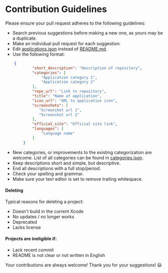 # Contribution Guidelines

Please ensure your pull request adheres to the following guidelines:

- Search previous suggestions before making a new one, as yours may be a duplicate.
- Make an individual pull request for each suggestion.
- Edit [applications.json](https://github.com/serhii-londar/open-source-mac-os-apps/blob/master/applications.json) instead of [README.md](https://github.com/serhii-londar/open-source-mac-os-apps/blob/master/README.md).
- Use the following format: 
```json
    {
            "short_description": "Description of repository",
            "categories": [
                "Application category 1",
                "Application category 2"
            ],
            "repo_url": "Link to repository",
            "title": "Name of application",
            "icon_url": "URL to application icon",
            "screenshots": [
               "Screenshot url 1",
               "Screenshot url 2"
            ],
            "official_site": "Official site link",
            "languages": [
                "Language name"
            ]
        }
```
- New categories, or improvements to the existing categorization are welcome. List of all categories can be found in [categories.json](https://github.com/serhii-londar/open-source-mac-os-apps/blob/master/categories.json).
- Keep descriptions short and simple, but descriptive.
- End all descriptions with a full stop/period.
- Check your spelling and grammar.
- Make sure your text editor is set to remove trailing whitespace.

#### Deleting 

Typical reasons for deleting a project:

- Doesn't build in the current Xcode
- No updates / no longer works
- Deprecated
- Lacks license

#### Projects are ineligible if:

- Lack recent commit
- README is not clear or not written in English

Your contributions are always welcome! Thank you for your suggestions! :smiley:
